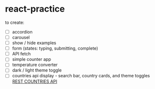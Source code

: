 # react-practice

to create:

- [ ] accordion
- [ ] carousel
- [ ] show / hide examples
- [ ] form (states: typing, submitting, complete)
- [ ] API fetch
- [ ] simple counter app
- [ ] temperature converter
- [ ] dark / light theme toggle
- [ ] countries api display - search bar, country cards, and theme toggles [REST COUNTRIES API](https://restcountries.com/)
